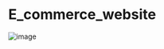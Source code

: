 # E_commerce_website
![image](https://github.com/Ramyamukesh/E_commerce_website/assets/154594373/caa4b7f4-c9e1-465d-8319-b20d8bce102c)
